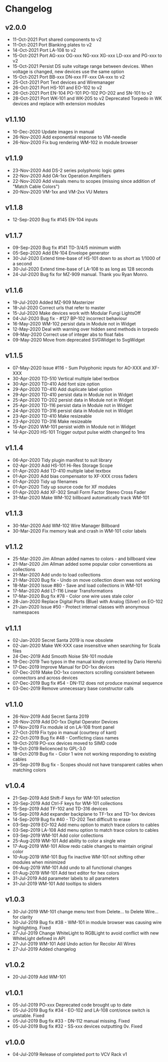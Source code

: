 # Changelog

## v2.0.0
- 11-Oct-2021 Port shared components to v2
- 11-Oct-2021 Port Blanking plates to v2
- 14-Oct-2021 Port LA-108 to v2
- 15-Oct-2021 Port AG-xxx OG-xxx NG-xxx XG-xxx LD-xxx and PG-xxx to v2
- 15-Oct-2021 Persist DS suite voltage range between devices. When voltage is changed, new devices use the same option
- 15-Oct-2021 Port BB-xxx DN-xxx FF-xxx OA-xxx to v2
- 25-Oct-2021 Port Text devices and Wiremanager
- 26-Oct-2021 Port HS-101 and EO-102 to v2
- 26-Oct-2021 Port EN-104 PO-101 PO-102 PO-202 and SN-101 to v2
- 28-Oct-2021 Port WK-101 and WK-205 to v2  Deprecated Torpedo in WK devices and replace with extension modules

## v1.1.10
- 10-Dec-2020 Update images in manual
- 26-Nov-2020 Add exponential response to VM-needle
- 26-Nov-2020 Fix bug rendering WM-102 in module browser

## v1.1.9
- 23-Nov-2020 Add DS-2 series polyphonic logic gates
- 22-Nov-2020 Add OA-1xx Operation Amplifiers
- 22-Nov-2020 Add visuals menu to scopes (missing since addition of "Match Cable Colors")
- 20-Nov-2020 VM-1xx and VM-2xx VU Meters

## v1.1.8
- 12-Sep-2020 Bug fix #145 EN-104 inputs

## v1.1.7
- 09-Sep-2020 Bug fix #141 TD-3/4/5 minimum width
- 05-Sep-2020 Add EN-104 Envelope generator
- 30-Jul-2020 Extend time-base of HS-101 down to as short as 1/1000 of a second
- 30-Jul-2020 Extend time-base of LA-108 to as long as 128 seconds
- 24-Jul-2020 Bug fix for MZ-909 manual. Thank you Ryan Monro.

## v1.1.6
- 19-Jul-2020 Added MZ-909 Masterizer
- 18-Jul-2020 Correct urls that refer to master
- 15-Jul-2020 Make devices work with Modular Fungi LightsOff
- 04-Jul-2020 Bug fix - #127 BP-102 incorrect behaviour
- 16-May-2020 WM-102 persist data in Module not in Widget
- 12-May-2020 Deal with warning over hidden send methods in torpedo
- 09-May-2020 Correct use of integer abs to float fabs
- 09-May-2020 Move from deprecated SVGWidget to SvgWidget

## v1.1.5
- 07-May-2020 Issue #116 - Sum Polyphonic inputs for AO-XXX and XF-XXX
- 30-Apr-2020 TD-510 Vertical multiple label textbox
- 30-Apr-2020 TD-410 Add font size option
- 29-Apr-2020 TD-410 Add duplicate label option
- 29-Apr-2020 TD-410 persist data in Module not in Widget
- 25-Apr-2020 TD-202 persist data in Module not in Widget
- 25-Apr-2020 TD-116 persist data in Module not in Widget
- 24-Apr-2020 TD-316 persist data in Module not in Widget
- 23-Apr-2020 TD-410 Make resizeable
- 23-Apr-2020 TD-316 Make resizeable
- 15-Apr-2020 WM-101 persist width in Module not in Widget
- 14-Apr-2020 HS-101 Trigger output pulse width changed to 1ms

## v1.1.4
- 06-Apr-2020 Tidy plugin manifest to suit library
- 02-Apr-2020 Add HS-101 Hi-Res Storage Scope
- 01-Apr-2020 Add TD-410 multiple label textbox
- 01-Apr-2020 Add bias compensator to XF-XXX cross faders
- 01-Apr-2020 Tidy up filenames
- 01-Apr-2020 Tidy up source code for XF modules
- 01-Apr-2020 Add XF-302 Small Form Factor Stereo Cross Fader
- 31-Mar-2020 Make WM-102 billboard automatically track WM-101

## v1.1.3
- 30-Mar-2020 Add WM-102 Wire Manager Billboard
- 30-Mar-2020 Fix memory leak and crash in WM-101 color labels

## v1.1.2
- 25-Mar-2020 Jim Allman added names to colors - and billboard view
- 21-Mar-2020 Jim Allman added some popular color conventions as collections
- 21-Mar-2020 Add undo to load collections
- 21-Mar-2020 Bug fix - Undo on move collection down was not working
- 18-Mar-2020 Issue #80 - Save and load collections in WM-101
- 17-Mar-2020 Add LT-116 Linear Transformations
- 17-Mar-2020 Bug fix #78 - Color one wire uses stale color
- 28-Jan-2020 Replace Digital Ports (Blue) with Analog (Silver) on EO-102
- 21-Jan-2020 Issue #50 - Protect internal classes with anonymous namespaces

## v1.1.1
- 02-Jan-2020 Secret Santa 2019 is now obsolete
- 02-Jan-2020 Make WK-XXX case insensitive when searching for Scala files
- 24-Dec-2019 Add Smooth Noise SN-101 module
- 19-Dec-2019 Two typos in the manual kindly corrected by Darío Hereñú
- 17-Dec-2019 Improve Manual for DO-1xx devices
- 07-Dec-2019 Make DO-1xx connectors scrolling consistent between connectors and across devices
- 07-Dec-2019 Bug fix #54 - DN-112 does not produce maximal sequence
- 03-Dec-2019 Remove unnecessary base constructor calls

## v1.1.0
- 26-Nov-2019 Add Secret Santa 2019
- 26-Nov-2019 Add DO-1xx Digital Operator Devices
- 17-Nov-2019 Fix module id on LA-108 front panel
- 27-Oct-2019 Fix typo in manual (courtesy of kant)
- 22-Oct-2019 Bug fix #48 - Conflicting class names
- 19-Oct-2019 PO-xxx devices moved to SIMD code
- 19-Oct-2019 Relicenced to GPL-3.0
- 18-Oct-2019 Bug fix - Color 1 wire not working responding to existing cables
- 25-Sep-2019 Bug fix - Scopes should not have transparent cables when matching colors

## v1.0.4
- 21-Sep-2019 Add Shift-F keys for WM-101 selection
- 20-Sep-2019 Add Ctrl-F keys for WM-101 collections
- 15-Sep-2019 Add TF-102 and TD-316 devices
- 15-Sep-2019 Add expander backplane to TF-1xx and TD-1xx devices
- 14-Sep-2019 Bug fix #40 - TD-202 Text difficult to erase
- 03-Sep-2019 EO-102 Add menu option to match trace colors to cables
- 03-Sep-2019 LA-108 Add menu option to match trace colors to cables
- 03-Sep-2019 WM-101 Add color collections
- 25-Aug-2019 WM-101 Add ability to color a single wire
- 17-Aug-2019 WM-101 Allow redo cable changes to maintain original color
- 10-Aug-2019 WM-101 Bug fix inactive WM-101 not shifting other modules when minimized
- 06-Aug-2019 WM-101 Add undo to all functional changes
- 01-Aug-2019 WM-101 Add text editor for hex colors
- 31-Jul-2019 Add parameter labels to all parameters
- 31-Jul-2019 WM-101 Add tooltips to sliders

## v1.0.3
- 30-Jul-2019 WM-101 change menu text from Delete... to Delete Wire... for clarity
- 30-Jul-2019 Bug fix #38 - WM-101 in module browser was causing wire highlighting. Fixed
- 27-Jul-2019 Change WhiteLight to RGBLight to avoid conflict with new WhiteLight defined in API
- 27-Jul-2019 WM-101 Add Undo action for Recolor All Wires
- 27-Jul-2019 Added changelog

## v1.0.2
- 20-Jul-2019 Add WM-101

## v1.0.1
- 05-Jul-2019 PO-xxx Deprecated code brought up to date 
- 05-Jul-2019 Bug fix #34 - EO-102 and LA-108 cont/once switch is unstable. Fixed
- 05-Jul-2019 Bug fix #33 - DN-112 manual missing. Fixed
- 05-Jul-2019 Bug fix #32 - SS-xxx devices outputting 0v. Fixed

## v1.0.0
- 04-Jul-2019 Release of completed port to VCV Rack v1
